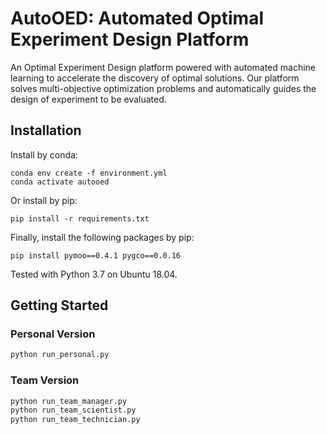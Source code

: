 # AutoOED: Automated Optimal Experiment Design Platform

An Optimal Experiment Design platform powered with automated machine learning to accelerate the discovery of optimal solutions. Our platform solves multi-objective optimization problems and automatically guides the design of experiment to be evaluated.

## Installation

Install by conda:

```
conda env create -f environment.yml
conda activate autooed
```

Or install by pip:

```
pip install -r requirements.txt
```

Finally, install the following packages by pip:

```
pip install pymoo==0.4.1 pygco==0.0.16
```

Tested with Python 3.7 on Ubuntu 18.04.

## Getting Started

### Personal Version

```bash
python run_personal.py
```

### Team Version

```bash
python run_team_manager.py
python run_team_scientist.py
python run_team_technician.py
```

